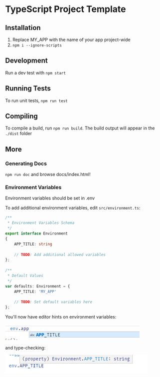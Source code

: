 # TypeScript Project Template

## Installation

1. Replace MY_APP with the name of your app project-wide
2. `npm i --ignore-scripts`

## Development

Run a dev test with `npm start`

## Running Tests

To run unit tests, `npm run test`

## Compiling

To compile a build, run `npm run build`. The build output will appear in the `./dist` folder

## More

### Generating Docs

`npm run doc` and browse docs/index.html!

### Environment Variables

Environment variables should be set in .env

To add additional environment variables, edit `src/environment.ts`:

```typescript
/**
 * Environment Variables Schema
 */
export interface Environment
{
	APP_TITLE: string

	// TODO: Add additional allowed variables
};

/**
 * Default Values
 */
var defaults: Environment = {
	APP_TITLE: 'MY_APP'

	// TODO: Set default variables here
};
```

You'll now have editor hints on environment variables:

![Screenshot](doc/image/environment-1.png)

and type-checking:

![Screenshot](doc/image/environment-2.png)
